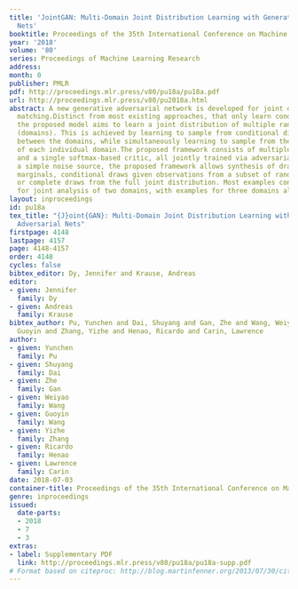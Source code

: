 ```yaml
---
title: 'JointGAN: Multi-Domain Joint Distribution Learning with Generative Adversarial
  Nets'
booktitle: Proceedings of the 35th International Conference on Machine Learning
year: '2018'
volume: '80'
series: Proceedings of Machine Learning Research
address: 
month: 0
publisher: PMLR
pdf: http://proceedings.mlr.press/v80/pu18a/pu18a.pdf
url: http://proceedings.mlr.press/v80/pu2018a.html
abstract: A new generative adversarial network is developed for joint distribution
  matching.Distinct from most existing approaches, that only learn conditional distributions,
  the proposed model aims to learn a joint distribution of multiple random variables
  (domains). This is achieved by learning to sample from conditional distributions
  between the domains, while simultaneously learning to sample from the marginals
  of each individual domain.The proposed framework consists of multiple generators
  and a single softmax-based critic, all jointly trained via adversarial learning.From
  a simple noise source, the proposed framework allows synthesis of draws from the
  marginals, conditional draws given observations from a subset of random variables,
  or complete draws from the full joint distribution. Most examples considered are
  for joint analysis of two domains, with examples for three domains also presented.
layout: inproceedings
id: pu18a
tex_title: "{J}oint{GAN}: Multi-Domain Joint Distribution Learning with Generative
  Adversarial Nets"
firstpage: 4148
lastpage: 4157
page: 4148-4157
order: 4148
cycles: false
bibtex_editor: Dy, Jennifer and Krause, Andreas
editor:
- given: Jennifer
  family: Dy
- given: Andreas
  family: Krause
bibtex_author: Pu, Yunchen and Dai, Shuyang and Gan, Zhe and Wang, Weiyao and Wang,
  Guoyin and Zhang, Yizhe and Henao, Ricardo and Carin, Lawrence
author:
- given: Yunchen
  family: Pu
- given: Shuyang
  family: Dai
- given: Zhe
  family: Gan
- given: Weiyao
  family: Wang
- given: Guoyin
  family: Wang
- given: Yizhe
  family: Zhang
- given: Ricardo
  family: Henao
- given: Lawrence
  family: Carin
date: 2018-07-03
container-title: Proceedings of the 35th International Conference on Machine Learning
genre: inproceedings
issued:
  date-parts:
  - 2018
  - 7
  - 3
extras:
- label: Supplementary PDF
  link: http://proceedings.mlr.press/v80/pu18a/pu18a-supp.pdf
# Format based on citeproc: http://blog.martinfenner.org/2013/07/30/citeproc-yaml-for-bibliographies/
---
```


